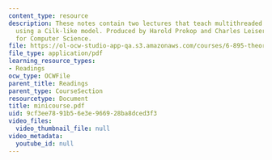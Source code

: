 ```yaml
---
content_type: resource
description: These notes contain two lectures that teach multithreaded algorithms
  using a Cilk-like model. Produced by Harold Prokop and Charles Leiserson, MIT Laboratory
  for Computer Science.
file: https://ol-ocw-studio-app-qa.s3.amazonaws.com/courses/6-895-theory-of-parallel-systems-sma-5509-fall-2003/9cf3ee7891b56e3e966928ba8dced3f3_minicourse.pdf
file_type: application/pdf
learning_resource_types:
- Readings
ocw_type: OCWFile
parent_title: Readings
parent_type: CourseSection
resourcetype: Document
title: minicourse.pdf
uid: 9cf3ee78-91b5-6e3e-9669-28ba8dced3f3
video_files:
  video_thumbnail_file: null
video_metadata:
  youtube_id: null
---
```

